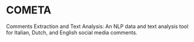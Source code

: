 # COMETA
Comments Extraction and Text Analysis:
An NLP data and text analysis tool for Italian, Dutch, and English social media comments.
